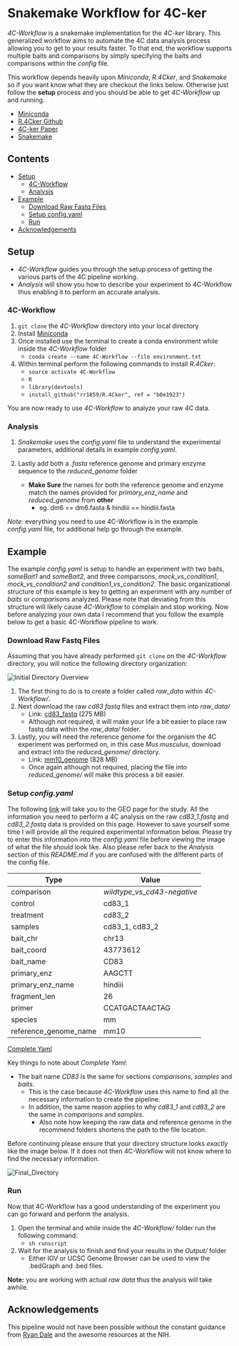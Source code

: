 # Snakemake Workflow for 4C-ker

*4C-Workflow* is a snakemake implementation for the *4C-ker* library.
This generalized workflow aims to automate the 4C data analysis process allowing
you to get to your results faster. To that end, the workflow supports multiple 
baits and comparisons by simply specifying the baits and comparisons within the 
*config* file.

This workflow depends heavily upon *Miniconda*, *R.4Cker*, and *Snakemake* so if you
want know what they are checkout the links below. Otherwise just follow the **setup**
process and you should be able to get *4C-Workflow* up and running.

* [Miniconda](http://conda.pydata.org/miniconda.html)
* [R.4Cker Github](https://github.com/rr1859/R.4Cker)
* [4C-ker Paper](http://journals.plos.org/ploscompbiol/article?id=10.1371%2Fjournal.pcbi.1004780)
* [Snakemake](https://bitbucket.org/snakemake/snakemake/wiki/Home)

## Contents
- [Setup](#setup)
  - [4C-Workflow](#4c-workflow)
  - [Analysis](#analysis)
- [Example](#example)
  - [Download Raw Fastq Files](#downloadrawfastqfiles)
  - [Setup config.yaml](#setupconfig.yaml)
  - [Run](#run)
- [Acknowledgements](#acknowledgements)

## Setup

* *4C-Workflow* guides you through the setup process of getting the various parts 
of the 4C pipeline working. 
* *Analysis* will show you how to describe your experiment to 4C-Workflow thus 
enabling it to perform an accurate analysis. 

### 4C-Workflow

1. `git clone` the *4C-Workflow* directory into your local directory
2. Install [Miniconda](http://conda.pydata.org/miniconda.html)
3. Once installed use the terminal to create a conda environment while inside 
   the *4C-Workflow* folder
   - `conda create --name 4C-Workflow --file environment.txt`
4. Within terminal perform the following commands to install *R.4Cker*:
   - `source activate 4C-Workflow`
   - `R`
   - `library(devtools)`
   - `install_github("rr1859/R.4Cker", ref = "b0e1923")`

You are now ready to use *4C-Workflow* to analyze your raw 4C data.

### Analysis

1. *Snakemake* uses the *config.yaml* file to understand the experimental 
    parameters, additional details in example *config.yaml*.

2. Lastly add both a *.fasta* reference genome and primary enzyme sequence to 
   the *reduced_genome* folder
   - **Make Sure** the names for both the reference genome and enzyme match the 
	 names provided for *primary_enz_name* and *reduced_genome* from **other**
	 - eg. dm6 == dm6.fasta & hindiii == hindiii.fasta
	 
*Note:* everything you need to use 4C-Workflow is in the example *config.yaml* file,
for additional help go through the example.

## Example

The example *config.yaml* is setup to handle an experiment with two baits,
*someBait1* and *someBait2*, and three comparisons, *mock_vs_condition1*, 
*mock_vs_condition2* and *condition1_vs_condition2*. The basic organizational
structure of this example is key to getting an experiment with any number of 
*baits* or *comparisons* analyzed. Please note that deviating from this
structure will likely cause *4C-Workflow* to complain and stop working. Now 
before analyzing your own data I recommend that you follow the example below 
to get a basic 4C-Workflow pipeline to work. 

### Download Raw Fastq Files

Assuming that you have already performed `git clone` on the *4C-Workflow*
directory, you will notice the following directory organization: 

![Initial Directory Overview](https://github.com/MediciPrime/Repository-Images/blob/master/initial_dir_overview.png)

1. The first thing to do is to create a folder called *raw_data* within 
   *4C-Workflow/*. 
2. Next download the raw *cd83 fastq* files and extract them into *raw_data/*
   - Link: [cd83_fastq](https://helix.nih.gov/~radmaneshbs/cd83_fastq.tar.gz)
	 (275 MB)
   - Although not required, it will make your life a bit easier to place raw
	 fastq data within the *raw_data/* folder.
3. Lastly, you will need the reference genome for the organism the 4C experiment
   was performed on, in this case *Mus musculus*, download and extract into the
   *reduced_genome/* directory.
   - Link: [mm10_genome](https://helix.nih.gov/~radmaneshbs/mm10_fasta.tar.gz)
	 (828 MB)
   - Once again although not required, placing the file into *reduced_genome/* 
	 will make this process a bit easier.

### Setup *config.yaml*

The following [link](http://www.ncbi.nlm.nih.gov/geo/query/acc.cgi?acc=GSM2055604)
will take you to the GEO page for the study. All the information you need to
perform a 4C analysis on the raw *cd83_1.fastq* and *cd83_2.fastq* data is
provided on this page. However to save yourself some time I will provide all the
required experimental information below. Please try to enter this information
into the *config.yaml* file before viewing the image of what the file *should* 
look like. Also please refer back to the *Analysis* section of this *README.md* 
if you are confused with the different parts of the config file. 

Type | Value
-----|------
comparison | *wildtype_vs_cd43-negative*
control | cd83_1
treatment | cd83_2
samples | cd83_1, cd83_2
bait_chr | chr13
bait_coord | 43773612
bait_name | CD83
primary_enz | AAGCTT
primary_enz_name | hindiii
fragment_len | 26
primer | CCATGACTAACTAG
species | mm
reference_genome_name | mm10

[Complete Yaml](https://github.com/MediciPrime/Repository-Images/blob/master/complete_yaml.png)

Key things to note about *Complete Yaml*:
- The bait name *CD83* is the same for sections *comparisons*, *samples* and
  *baits*.
  - This is the case because *4C-Workflow* uses this name to find all
  the necessary information to create the pipeline.
  - In addition, the same reason applies to why *cd83_1* and *cd83_2* 
	are the same in *comparisons* and *samples*. 
	- Also note how keeping the raw data and reference genome in the recommend
	  folders shortens the path to the file location.
	  
Before continuing please ensure that your directory structure looks *exactly* 
like the image below. If it does not then 4C-Workflow will not know where to 
find the necessary information.

![Final_Directory](https://github.com/MediciPrime/Repository-Images/blob/master/final_directory.png)

### Run

Now that 4C-Workflow has a good understanding of the experiment you can go 
forward and perform the analysis. 

1. Open the terminal and while inside the *4C-Workflow/* folder run the 
   following command:
   - `sh runscript`
2. Wait for the analysis to finish and find your results in the *Output/* folder
   - Either IGV or UCSC Genome Browser can be used to view the .bedGraph and 
	 .bed files.

**Note:** you are working with actual *raw data* thus the analysis will take
awhile.

## Acknowledgements

This pipeline would not have been possible without the constant guidance from 
[Ryan Dale](https://github.com/daler) and the awesome resources at the NIH.
